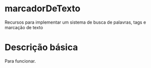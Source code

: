 # marcadorDeTexto
Recursos para implementar um sistema de busca de palavras, tags e marcação de texto

# Descrição básica
Para funcionar.
